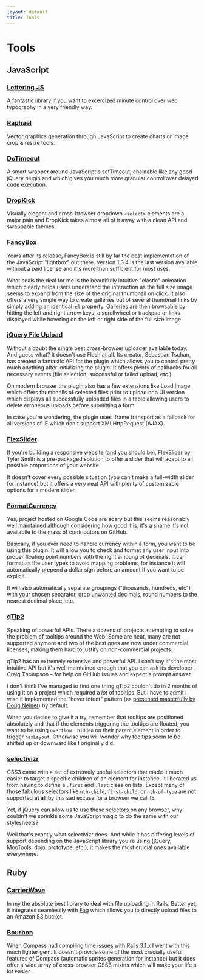 ```yaml
---
layout: default
title: Tools
---
```


# Tools

## JavaScript
### [Lettering.JS](letteringjs.com)
A fantastic library if you want to excercized minute control over web typography in a very friendly way.

### [Raphaël](http://raphaeljs.com/)
Vector graphics generation through JavaScript to create charts or image crop & resize tools.

### [DoTimeout](https://github.com/cowboy/jquery-dotimeout/)
A smart wrapper around JavaScript's setTimeout, chainable like any good jQuery plugin and which gives you much more granular control over delayed code execution.

### [DropKick](http://jamielottering.github.com/DropKick/)
Visually elegant and cross-browser dropdown `<select>` elements are a major pain and DropKick takes almost all of it away with a clean API and swappable themes.

### [FancyBox](http://fancybox.net/)
Years after its release, FancyBox is still by far the best implementation of the JavaScript "lightbox" out there. Version 1.3.4 is the last version available without a paid license and it's more than sufficient for most uses. 

What seals the deal for me is the beautifully intuitive "elastic" animation which clearly helps users understand the interaction as the full size image seems to expand from the size of the original thumbnail on click. It also offers a very simple way to create galleries out of several thumbnail links by simply adding an identical`rel` property. Galleries are then browsable by hitting the left and right arrow keys, a scrollwheel or trackpad or links displayed while hovering on the left or right side of the full size image.

### [jQuery File Upload](http://blueimp.github.com/jQuery-File-Upload/)
Without a doubt the single best cross-browser uploader available today. And guess what? It doesn't use Flash at all. Its creator, Sebastian Tschan, has created a fantastic API for the plugin which allows you to control pretty much anything after initializing the plugin. It offers plenty of callbacks for all necessary events (file selection, successful or failed upload, etc.).

On modern browser the plugin also has a few extensions like Load Image which offers thumbnails of selected files prior to upload or a UI version which displays all successfully uploaded files in a table allowing users to delete erroneous uploads before submitting a form.

In case you're wondering, the plugin uses Iframe transport as a fallback for all versions of IE which don't support XMLHttpRequest (AJAX).

### [FlexSlider](http://www.woothemes.com/flexslider/)
If you're building a responsive website (and you should be), FlexSlider by Tyler Smith is a pre-packaged solution to offer a slider that will adapt to all possible proportions of your website.

It doesn't cover every possible situation (you can't make a full-width slider for instance) but it offers a very neat API with plenty of customizable options for a modern slider.

### [FormatCurrency](http://code.google.com/p/jquery-formatcurrency/)
Yes, project hosted on Google Code are scary but this seems reasonably well maintained although considering how good it is, it's a shame it's not availablle to the mass of contributors on GitHub. 

Basically, if you ever need to handle currency within a form, you want to be using this plugin. It will allow you to check and format any user input into proper floating point numbers with the right amoung of decimals. It can format as the user types to avoid mapping problems, for instance it will automatically prepend a dollar sign before an amount if you want to be explicit. 

It will also automatically separate groupings ("thousands, hundreds, etc") with your chosen separator, drop unwanted decimals, round numbers to the nearest decimal place, etc.

### [qTip2](http://craigsworks.com/projects/qtip2/)
Speaking of powerful APIs. There a dozens of projects attempting to solve the problem of tooltips around the Web. Some are neat, many are not supported anymore and two of the best ones are now under commercial licenses, making them hard to justify on non-commercial projects. 

qTip2 has an extremely extensive and powerful API. I can't say it's the most intuitive API but it's well maintained enough that you can ask its developer – Craig Thompson – for help on GitHub issues and expect a prompt answer.

I don't think I've managed to find one thing qTip2 couldn't do in 2 months of using it on a project which required a *lot* of tooltips. But I have to admit I wish it implemented the "hover intent" pattern (as [presented masterfully by Doug Neiner](https://github.com/dcneiner/jQuery-Bling)) by default.

When you decide to give it a try, remember that tooltips are positioned absolutely and that if the elements triggering the tooltips are floated, you want to be using `overflow: hidden` on their parent element in order to trigger `hasLayout`. Otherwise you will wonder why tooltips seem to be shifted up or downward like I originally did.

### [selectivizr](http://selectivizr.com/)
CSS3 came with a set of extremely useful selectors that made it much easier to target a specific children of an element for instance. It liberated us from having to define a `.first` and `.last` class on lists. Except many of those fabulous selectors like `nth-child`, `first-child`,  or `nth-of-type` are not supported __at all__ by this sad excuse for a browser we call IE.

Yet, if jQuery can allow us to use these selectors on any browser, why couldn't we sprinkle some JavaScript magic to do the same with our stylesheets? 

Well that's exactly what selectivizr does. And while it has differing levels of support depending on the JavaScript library you're using (jQuery, MooTools, dojo, prototype, etc.), it makes the most crucial ones available everywhere.

## Ruby
### [CarrierWave](https://github.com/jnicklas/carrierwave)
In my the absolute best library to deal with file uploading in Rails. Better yet, it integrates seamlessly with [Fog](https://github.com/fog/fog) which allows you to directly upload files to an Amazon S3 bucket.

### [Bourbon](https://github.com/thoughtbot/bourbon)
When [Compass](https://github.com/chriseppstein/compass) had compiling time issues with Rails 3.1.x I went with this much lighter gem. It doesn't provide some of the most crucially useful features of Compass (automatic sprites generation for instance) but it does offer a wide array of cross-browser CSS3 mixins which will make your life a lot easier.